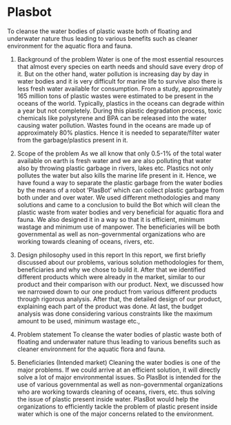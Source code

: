 # Plasbot
To cleanse the water bodies of plastic waste both of floating and underwater nature thus leading to various benefits such as cleaner environment for the aquatic flora and fauna.

1.	Background of the problem
Water is one of the most essential resources that almost every species on earth needs and should save every drop of it. But on the other hand, water pollution is increasing day by day in water bodies and it is very difficult for marine life to survive also there is less fresh water available for consumption. From a study, approximately 165 million tons of plastic wastes were estimated to be present in the oceans of the world. Typically, plastics in the oceans can degrade within a year but not completely. During this plastic degradation process, toxic chemicals like polystyrene and BPA can be released into the water causing water pollution. Wastes found in the oceans are made up of approximately 80% plastics. Hence it is needed to separate/filter water from the garbage/plastics present in it.

2.	Scope of the problem
As we all know that only 0.5-1% of the total water available on earth is fresh water and we are also polluting that water also by throwing plastic garbage in rivers, lakes etc. Plastics not only pollutes the water but also kills the marine life present in it. Hence, we have found a way to separate the plastic garbage from the water bodies by the means of a robot ‘PlasBot’ which can collect plastic garbage from both under and over water. We used different methodologies and many solutions and came to a conclusion to build the Bot which will clean the plastic waste from water bodies and very beneficial for aquatic flora and fauna. We also designed it in a way so that it is efficient, minimum wastage and minimum use of manpower. The beneficiaries will be both governmental as well as non-governmental organizations who are working towards cleaning of oceans, rivers, etc.


3.	Design philosophy used in this report 
In this report, we first briefly discussed about our problems, various solution methodologies for them, beneficiaries and why we chose to build it. After that we identified different products which were already in the market, similar to our product and their comparison with our product. Next, we discussed how we narrowed down to our one product from various different products through rigorous analysis. After that, the detailed design of our product, explaining each part of the product was done. At last, the budget analysis was done considering various constraints like the maximum amount to be used, minimum wastage etc.,
4.	Problem statement 
To cleanse the water bodies of plastic waste both of floating and underwater nature thus leading to various benefits such as cleaner environment for the aquatic flora and fauna.

5.	Beneficiaries (Intended market)
Cleaning the water bodies is one of the major problems. If we could arrive at an efficient solution, it will directly solve a lot of major environmental issues. So PlasBot is intended for the use of various governmental as well as non-governmental organizations who are working towards cleaning of oceans, rivers, etc. thus solving the issue of plastic present inside water. PlasBot would help the organizations to efficiently tackle the problem of plastic present inside water which is one of the major concerns related to the environment.
